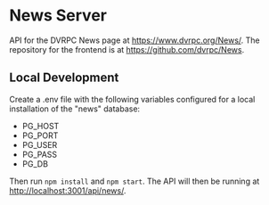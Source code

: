 # News Server

API for the DVRPC News page at <https://www.dvrpc.org/News/>. The repository for the frontend is at <https://github.com/dvrpc/News>.

## Local Development

Create a .env file with the following variables configured for a local installation of the "news" database:
  * PG_HOST
  * PG_PORT
  * PG_USER
  * PG_PASS
  * PG_DB

Then run `npm install` and `npm start`. The API will then be running at <http://localhost:3001/api/news/>.
